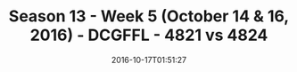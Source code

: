 ---
title: Season 13 - Week 5 (October 14 & 16, 2016) - DCGFFL - 4821 vs 4824
teams_score:
- team: 4821
  score:
- team: 4824
  score: 33
mvp: A. Allen (N. Yellow); G. Carter (P. Blue)
game-ball: N/A
sportsperson: ''
season: 13
week: 5
date: '2016-10-17T01:51:27'
pageid: season-13-week-5-october-14-16-2016-4821-vs-4824
---